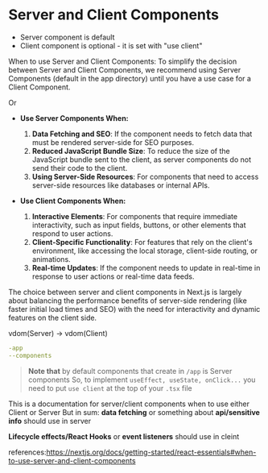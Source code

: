 # Server and Client Components

- Server component is default
- Client component is optional - it is set with "use client"

When to use Server and Client Components:
To simplify the decision between Server and Client Components, we recommend using Server Components (default in the app directory) until you have a use case for a Client Component.

Or

- **Use Server Components When:**
  1. **Data Fetching and SEO**: If the component needs to fetch data that must be rendered server-side for SEO purposes.
  2. **Reduced JavaScript Bundle Size**: To reduce the size of the JavaScript bundle sent to the client, as server components do not send their code to the client.
  3. **Using Server-Side Resources**: For components that need to access server-side resources like databases or internal APIs.

- **Use Client Components When:**
  1. **Interactive Elements**: For components that require immediate interactivity, such as input fields, buttons, or other elements that respond to user actions.
  2. **Client-Specific Functionality**: For features that rely on the client's environment, like accessing the local storage, client-side routing, or animations.
  3. **Real-time Updates**: If the component needs to update in real-time in response to user actions or real-time data feeds.

The choice between server and client components in Next.js is largely about balancing the performance benefits of server-side rendering (like faster initial load times and SEO) with the need for interactivity and dynamic features on the client side.

vdom(Server) -> vdom(Client)

```yaml
-app
--components
```

> **Note that** by default components that create in `/app` is Server components So, to implement `useEffect, useState, onClick...` you need to put `use client` at the top of your `.tsx` file

This is a documentation for server/client components when to use either Client or Server
But in sum:
**data fetching** or something about **api/sensitive info** should use in server

**Lifecycle effects/React Hooks** or **event listeners** should use in cleint

references:<https://nextjs.org/docs/getting-started/react-essentials#when-to-use-server-and-client-components>
